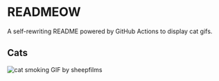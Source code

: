 # READMEOW

A self-rewriting README powered by GitHub Actions to display cat gifs.

## Cats

![cat smoking GIF by sheepfilms](https://media0.giphy.com/media/l0ExdMHUDKteztyfe/200.gif?cid=9acd02dazzrcn7j01hv0ztr6ahiqi94xjmq4xhyltbgn9nfb&ep=v1_gifs_search&rid=200.gif&ct=g)
